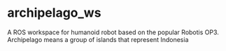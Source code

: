 # archipelago_ws
A ROS workspace for humanoid robot based on the popular Robotis OP3. Archipelago means a group of islands that represent Indonesia
